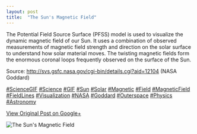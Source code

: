 ```yaml
---
layout: post
title:  "The Sun's Magnetic Field"
---
```


The Potential Field Source Surface (PFSS) model is used to visualize the
dynamic magnetic field of our Sun. It uses a combination of observed
measurements of magnetic field strength and direction on the solar surface to
understand how solar material moves. The twisting magnetic fields form the
enormous coronal loops frequently observed on the surface of the Sun.  
  
Source: <http://svs.gsfc.nasa.gov/cgi-bin/details.cgi?aid=12104> (NASA
Goddard)  
  
[#ScienceGIF](https://plus.google.com/s/%23ScienceGIF/posts)
[#Science](https://plus.google.com/s/%23Science/posts)
[#GIF](https://plus.google.com/s/%23GIF/posts)
[#Sun](https://plus.google.com/s/%23Sun/posts)
[#Solar](https://plus.google.com/s/%23Solar/posts)
[#Magnetic](https://plus.google.com/s/%23Magnetic/posts)
[#Field](https://plus.google.com/s/%23Field/posts)
[#MagneticField](https://plus.google.com/s/%23MagneticField/posts)
[#FieldLines](https://plus.google.com/s/%23FieldLines/posts)
[#Visualization](https://plus.google.com/s/%23Visualization/posts)
[#NASA](https://plus.google.com/s/%23NASA/posts)
[#Goddard](https://plus.google.com/s/%23Goddard/posts)
[#Outerspace](https://plus.google.com/s/%23Outerspace/posts)
[#Physics](https://plus.google.com/s/%23Physics/posts)
[#Astronomy](https://plus.google.com/s/%23Astronomy/posts)

[View Original Post on Google+](https://plus.google.com/+ColinSullender/posts/1qWB1NDNnHz)

![The Sun's Magnetic Field](/assets/img/2016-02-02-The-Suns-Magnetic-Field.gif)
